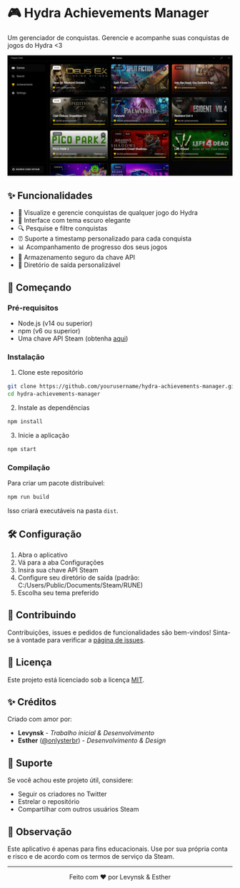 # 🎮 Hydra Achievements Manager

Um gerenciador de conquistas. Gerencie e acompanhe suas conquistas de jogos do Hydra <3

![Preview do Hydra Manager](assets/preview.png)

## ✨ Funcionalidades

- 🎯 Visualize e gerencie conquistas de qualquer jogo do Hydra
- 🎨 Interface com tema escuro elegante
- 🔍 Pesquise e filtre conquistas
- ⏰ Suporte a timestamp personalizado para cada conquista
- 📊 Acompanhamento de progresso dos seus jogos
- 🔐 Armazenamento seguro da chave API
- 📁 Diretório de saída personalizável

## 🚀 Começando

### Pré-requisitos

- Node.js (v14 ou superior)
- npm (v6 ou superior)
- Uma chave API Steam (obtenha [aqui](https://steamcommunity.com/dev/apikey))

### Instalação

1. Clone este repositório
```bash
git clone https://github.com/yourusername/hydra-achievements-manager.git
cd hydra-achievements-manager
```

2. Instale as dependências
```bash
npm install
```

3. Inicie a aplicação
```bash
npm start
```

### Compilação

Para criar um pacote distribuível:

```bash
npm run build
```

Isso criará executáveis na pasta `dist`.

## 🛠️ Configuração

1. Abra o aplicativo
2. Vá para a aba Configurações
3. Insira sua chave API Steam
4. Configure seu diretório de saída (padrão: C:/Users/Public/Documents/Steam/RUNE)
5. Escolha seu tema preferido

## 🤝 Contribuindo

Contribuições, issues e pedidos de funcionalidades são bem-vindos! Sinta-se à vontade para verificar a [página de issues](https://github.com/yourusername/hydra-achievements-manager/issues).

## 📝 Licença

Este projeto está licenciado sob a licença [MIT](LICENSE).

## ✨ Créditos

Criado com amor por:

- **Levynsk** - *Trabalho inicial & Desenvolvimento*
- **Esther** ([@onlysterbr](https://twitter.com/onlysterbr)) - *Desenvolvimento & Design*

## 💖 Suporte

Se você achou este projeto útil, considere:

- Seguir os criadores no Twitter
- Estrelar o repositório
- Compartilhar com outros usuários Steam

## 📌 Observação

Este aplicativo é apenas para fins educacionais. Use por sua própria conta e risco e de acordo com os termos de serviço da Steam.

---

<p align="center">Feito com ❤️ por Levynsk & Esther</p>
